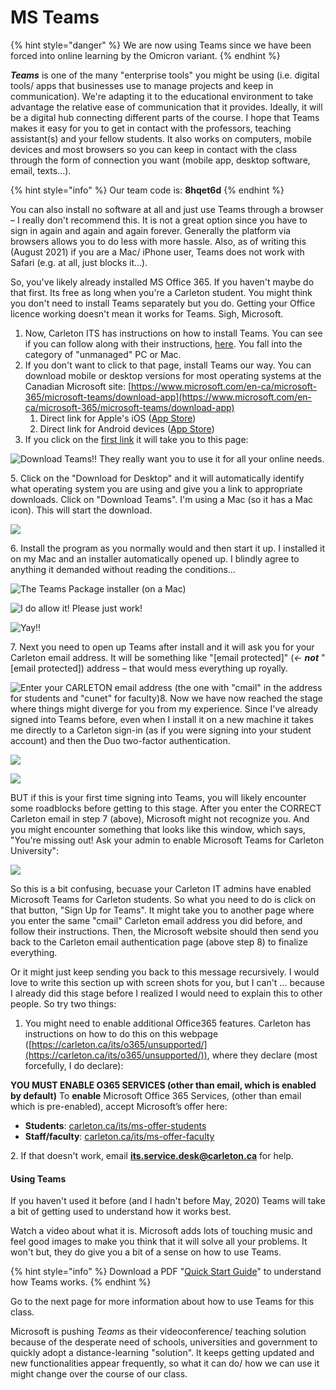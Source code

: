 # MS Teams

{% hint style="danger" %}
We are now using Teams since we have been forced into online learning by the Omicron variant.&#x20;
{% endhint %}

_**Teams**_ is one of the many "enterprise tools" you might be using (i.e. digital tools/ apps that businesses use to manage projects and keep in communication). We're adapting it to the educational environment to take advantage the relative ease of communication that it provides. Ideally, it will be a digital hub connecting different parts of the course. I hope that Teams makes it easy for you to get in contact with the professors, teaching assistant(s) and your fellow students. It also works on computers, mobile devices and most browsers so you can keep in contact with the class through the form of connection you want (mobile app, desktop software, email, texts...).

{% hint style="info" %}
Our team code is: **8hqet6d**
{% endhint %}

You can also install no software at all and just use Teams through a browser – I really don't recommend this. It is not a great option since you have to sign in again and again and again forever. Generally the platform via browsers allows you to do less with more hassle. Also, as of writing this (August 2021) if you are a Mac/ iPhone user, Teams does not work with Safari (e.g. at all, just blocks it...).

So, you've likely already installed MS Office 365. If you haven't maybe do that first. Its free as long when you're a Carleton student. You might think you don't need to install Teams separately but you do. Getting your Office licence working doesn't mean it works for Teams. Sigh, Microsoft.

1. Now, Carleton ITS has instructions on how to install Teams. You can see if you can follow along with their instructions, [here](https://carleton.ca/its/teams/download-app/). You fall into the category of "unmanaged" PC or Mac.
2. If you don't want to click to that page, install Teams our way. You can download mobile or desktop versions for most operating systems at the Canadian Microsoft site: [https://www.microsoft.com/en-ca/microsoft-365/microsoft-teams/download-app](https://www.microsoft.com/en-ca/microsoft-365/microsoft-teams/download-app)​
   1. Direct link for Apple's iOS ([App Store](https://itunes.apple.com/app/id1113153706))
   2. Direct link for Android devices ([App Store](https://play.google.com/store/apps/details?id=com.microsoft.teams))
3. If you click on the [first link](https://www.microsoft.com/en-ca/microsoft-365/microsoft-teams/download-app) it will take you to this page:

![Download Teams!! They really want you to use it for all your online needs.](https://gblobscdn.gitbook.com/assets%2F-M4yKpPlPdQosdDQEEYo%2F-M9P9uhKMtgnmfZGQwcH%2F-M9PCMgVjdDBfLnw5McG%2FScreen%20Shot%202020-06-09%20at%201.45.44%20PM.png?alt=media\&token=65164d99-795b-4190-aa30-306519389ecb)

5\. Click on the "Download for Desktop" and it will automatically identify what operating system you are using and give you a link to appropriate downloads. Click on "Download Teams". I'm using a Mac (so it has a Mac icon). This will start the download.

![](https://gblobscdn.gitbook.com/assets%2F-M4yKpPlPdQosdDQEEYo%2F-M9P9uhKMtgnmfZGQwcH%2F-M9PCv1ZQ0L0oi8gY\_oD%2FScreen%20Shot%202020-06-09%20at%201.53.43%20PM.png?alt=media\&token=4aaec444-98ec-4703-9e39-98895cb2f368)

6\. Install the program as you normally would and then start it up. I installed it on my Mac and an installer automatically opened up. I blindly agree to anything it demanded without reading the conditions...

![The Teams Package installer (on a Mac)](https://gblobscdn.gitbook.com/assets%2F-M4yKpPlPdQosdDQEEYo%2F-M9TnMhb2XlFL1iEqDnC%2F-M9TneE2ieOk8IycOSmC%2FScreen%20Shot%202020-06-10%20at%2011.06.27%20AM.png?alt=media\&token=e92709a1-fee7-47a5-8d30-7bce48fdc2b8)

![I do allow it! Please just work!](https://gblobscdn.gitbook.com/assets%2F-M4yKpPlPdQosdDQEEYo%2F-M9TnMhb2XlFL1iEqDnC%2F-M9Toep8U5Dg0vDj4lX2%2FScreen%20Shot%202020-06-10%20at%2011.07.08%20AM.png?alt=media\&token=d3d4ced8-64bf-41ae-a4a0-68a3278ca1b5)

![Yay!!](https://gblobscdn.gitbook.com/assets%2F-M4yKpPlPdQosdDQEEYo%2F-M9TnMhb2XlFL1iEqDnC%2F-M9To8urcAnXDA9qtv6j%2FScreen%20Shot%202020-06-10%20at%2011.07.13%20AM.png?alt=media\&token=9ecb0561-91a1-4fed-8e5a-4b6b7ed970d1)

7\. Next you need to open up Teams after install and it will ask you for your Carleton email address. It will be something like "\[email protected]" (_←_ _**not**_ "\[email protected]) address – that would mess everything up royally.

![Enter your CARLETON email address (the one with "cmail" in the address for students and "cunet" for faculty)8. Now we have now reached the stage where things might diverge for you from my experience. Since I've already signed into Teams before, even when I install it on a new machine it takes me directly to a Carleton sign-in (as if you were signing into your student account) and then the Duo two-factor authentication.](https://gblobscdn.gitbook.com/assets%2F-M4yKpPlPdQosdDQEEYo%2F-M9TnMhb2XlFL1iEqDnC%2F-M9TpONrt\_p5Sh2u4QS9%2FScreen%20Shot%202020-06-10%20at%2011.07.55%20AM.png?alt=media\&token=aae0cf08-6d7d-4257-8670-318c08ca4955)

![](https://gblobscdn.gitbook.com/assets%2F-M4yKpPlPdQosdDQEEYo%2F-M9TnMhb2XlFL1iEqDnC%2F-M9Tq8iB2Ij8HE7iKqoU%2FScreen%20Shot%202020-06-10%20at%2011.08.40%20AM.png?alt=media\&token=f520d4e7-b62f-4fa6-9bb6-7446db7d07d3)

![](https://gblobscdn.gitbook.com/assets%2F-M4yKpPlPdQosdDQEEYo%2F-M9TnMhb2XlFL1iEqDnC%2F-M9TqDxz8rd6abJ3Hh3T%2FScreen%20Shot%202020-06-10%20at%2011.09.10%20AM.png?alt=media\&token=0998cb61-9dd7-44a3-8923-5023fc9fb7d6)

BUT if this is your first time signing into Teams, you will likely encounter some roadblocks before getting to this stage. After you enter the CORRECT Carleton email in step 7 (above), Microsoft might not recognize you. And you might encounter something that looks like this window, which says, "You're missing out! Ask your admin to enable Microsoft Teams for Carleton University":

![](https://gblobscdn.gitbook.com/assets%2F-M4yKpPlPdQosdDQEEYo%2F-M9U\_c9AVbNutNXSCgxX%2F-M9YoaBbWs9\_y67tH7qM%2FScreen%20Shot%202020-06-11%20at%209.43.44%20AM%20copy.png?alt=media\&token=aaebeb2e-0e5b-4fa7-9e42-10c5a90e640c)

So this is a bit confusing, becuase your Carleton IT admins have enabled Microsoft Teams for Carleton students. So what you need to do is click on that button, "Sign Up for Teams". It might take you to another page where you enter the same "cmail" Carleton email address you did before, and follow their instructions. Then, the Microsoft website should then send you back to the Carleton email authentication page (above step 8) to finalize everything.

Or it might just keep sending you back to this message recursively. I would love to write this section up with screen shots for you, but I can't ... because I already did this stage before I realized I would need to explain this to other people. So try two things:

1. You might need to enable additional Office365 features. Carleton has instructions on how to do this on this webpage ([https://carleton.ca/its/o365/unsupported/](https://carleton.ca/its/o365/unsupported/)), where they declare (most forcefully, I do declare):

**YOU MUST ENABLE O365 SERVICES (other than email, which is enabled by default)** To **enable** Microsoft Office 365 Services, (other than email which is pre-enabled), accept Microsoft’s offer here:

* **Students**: [carleton.ca/its/ms-offer-students](https://carleton.ca/its/ms-offer-students)
* **Staff/faculty**: [carleton.ca/its/ms-offer-faculty](https://carleton.ca/its/ms-offer-faculty)

&#x20;  2\. If that doesn't work, email **its.service.desk@carleton.ca** for help.

#### Using Teams

If you haven't used it before (and I hadn't before May, 2020) Teams will take a bit of getting used to understand how it works best.

Watch a video about what it is. Microsoft adds lots of touching music and feel good images to make you think that it will solve all your problems. It won't but, they do give you a bit of a sense on how to use Teams.

{% hint style="info" %}
Download a PDF "[Quick Start Guide](https://edudownloads.azureedge.net/msdownloads/MicrosoftTeamsforEducation\_QuickGuide\_EN-US.pdf)" to understand how Teams works.
{% endhint %}

Go to the next page for more information about how to use Teams for this class.

Microsoft is pushing _Teams_ as their videoconference/ teaching solution because of the desperate need of schools, universities and government to quickly adopt a distance-learning "solution". It keeps getting updated and new functionalities appear frequently, so what it can do/ how we can use it might change over the course of our class.
